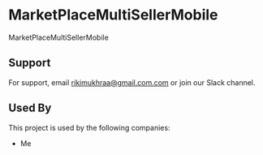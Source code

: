 
# MarketPlaceMultiSellerMobile

MarketPlaceMultiSellerMobile


## Support

For support, email rikimukhraa@gmail.com.com or join our Slack channel.


## Used By

This project is used by the following companies:

- Me

